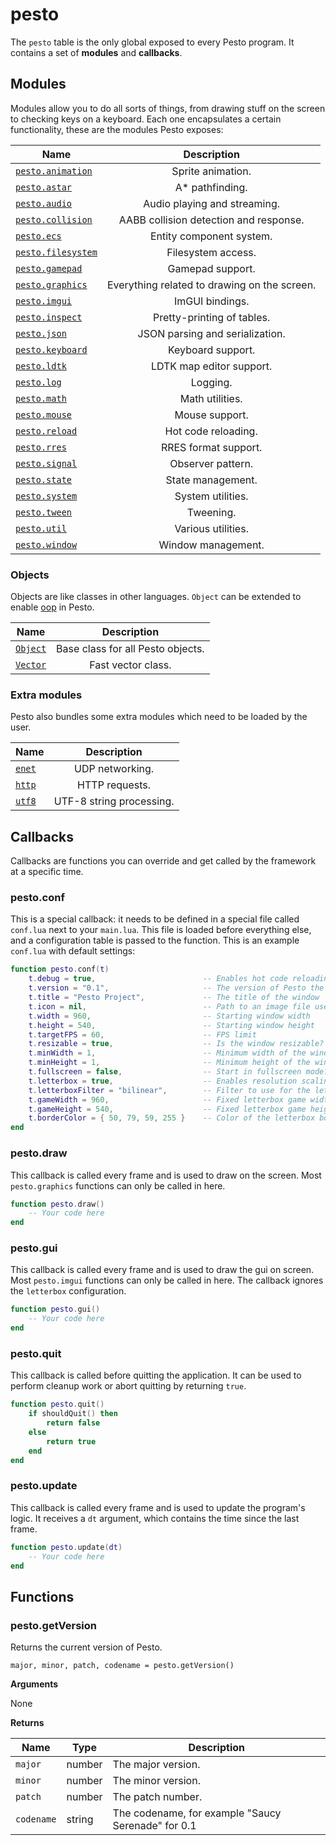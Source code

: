 # pesto

The `pesto` table is the only global exposed to every Pesto program.
It contains a set of **modules** and **callbacks**.

## Modules

Modules allow you to do all sorts of things, from drawing stuff on the screen to checking keys on a keyboard.
Each one encapsulates a certain functionality, these are the modules Pesto exposes:

| Name                                | Description                                  |
| ----------------------------------- | :------------------------------------------: |
| [`pesto.animation`](animation.md)   | Sprite animation.                            |
| [`pesto.astar`](astar.md)           | A* pathfinding.                              |
| [`pesto.audio`](audio.md)           | Audio playing and streaming.                 |
| [`pesto.collision`](collision.md)   | AABB collision detection and response.       |
| [`pesto.ecs`](ecs.md)               | Entity component system.                     |
| [`pesto.filesystem`](filesystem.md) | Filesystem access.                           |
| [`pesto.gamepad`](gamepad.md)       | Gamepad support.                             |
| [`pesto.graphics`](graphics.md)     | Everything related to drawing on the screen. |
| [`pesto.imgui`](imgui.md)           | ImGUI bindings.                              |
| [`pesto.inspect`](inspect.md)       | Pretty-printing of tables.                   |
| [`pesto.json`](json.md)             | JSON parsing and serialization.              |
| [`pesto.keyboard`](keyboard.md)     | Keyboard support.                            |
| [`pesto.ldtk`](ldtk.md)             | LDTK map editor support.                     |
| [`pesto.log`](log.md)               | Logging.                                     |
| [`pesto.math`](math.md)             | Math utilities.                              |
| [`pesto.mouse`](mouse.md)           | Mouse support.                               |
| [`pesto.reload`](reload.md)         | Hot code reloading.                          |
| [`pesto.rres`](rres.md)             | RRES format support.                         |
| [`pesto.signal`](signal.md)         | Observer pattern.                            |
| [`pesto.state`](state.md)           | State management.                            |
| [`pesto.system`](system.md)         | System utilities.                            |
| [`pesto.tween`](tween.md)           | Tweening.                                    |
| [`pesto.util`](util.md)             | Various utilities.                           |
| [`pesto.window`](window.md)         | Window management.                           |

### Objects

Objects are like classes in other languages.
`Object` can be extended to enable [oop](https://en.wikipedia.org/wiki/Object-oriented_programming) in Pesto.

| Name                             | Description                       |
| ---------------------------------| :-------------------------------: |
| [`Object`](../objects/object.md) | Base class for all Pesto objects. |
| [`Vector`](../objects/vector.md) | Fast vector class.                |

### Extra modules

Pesto also bundles some extra modules which need to be loaded by the user.

| Name                               | Description              |
| ---------------------------------- | :----------------------: |
| [`enet`](../extra_modules/enet.md) | UDP networking.          |
| [`http`](../extra_modules/http.md) | HTTP requests.           |
| [`utf8`](../extra_modules/utf8.md) | UTF-8 string processing. |

## Callbacks

Callbacks are functions you can override and get called by the framework at a specific time.

### pesto.conf

This is a special callback: it needs to be defined in a special file called `conf.lua` next to your `main.lua`.
This file is loaded before everything else, and a configuration table is passed to the function.
This is an example `conf.lua` with default settings:

``` lua title="conf.lua"
function pesto.conf(t)
    t.debug = true,                        -- Enables hot code reloading, set it to false when you release!
    t.version = "0.1",                     -- The version of Pesto the project uses
    t.title = "Pesto Project",             -- The title of the window
    t.icon = nil,                          -- Path to an image file used as a window icon
    t.width = 960,                         -- Starting window width
    t.height = 540,                        -- Starting window height
    t.targetFPS = 60,                      -- FPS limit
    t.resizable = true,                    -- Is the window resizable?
    t.minWidth = 1,                        -- Minimum width of the window
    t.minHeight = 1,                       -- Minimum height of the window
    t.fullscreen = false,                  -- Start in fullscreen mode?
    t.letterbox = true,                    -- Enables resolution scaling, if set to false you need to manage resolutions yourself
    t.letterboxFilter = "bilinear",        -- Filter to use for the letterbox canvas ("point" or "bilinear")
    t.gameWidth = 960,                     -- Fixed letterbox game width
    t.gameHeight = 540,                    -- Fixed letterbox game height
    t.borderColor = { 50, 79, 59, 255 }    -- Color of the letterbox border
end
```

### pesto.draw

This callback is called every frame and is used to draw on the screen.
Most `pesto.graphics` functions can only be called in here.

``` lua
function pesto.draw()
    -- Your code here
end
```

### pesto.gui

This callback is called every frame and is used to draw the gui on screen.
Most `pesto.imgui` functions can only be called in here.
The callback ignores the `letterbox` configuration.

``` lua
function pesto.gui()
    -- Your code here
end
```

### pesto.quit

This callback is called before quitting the application.
It can be used to perform cleanup work or abort quitting by returning `true`.

``` lua
function pesto.quit()
    if shouldQuit() then
        return false
    else
        return true
    end
end
```

### pesto.update

This callback is called every frame and is used to update the program's logic.
It receives a `dt` argument, which contains the time since the last frame.

``` lua
function pesto.update(dt)
    -- Your code here
end
```

## Functions

### pesto.getVersion

Returns the current version of Pesto.

```
major, minor, patch, codename = pesto.getVersion()
```

**Arguments**

None

**Returns**

| Name       | Type   | Description                                        |
| ---------- | ------ | -------------------------------------------------- |
| `major`    | number | The major version.                                 |
| `minor`    | number | The minor version.                                 |
| `patch`    | number | The patch number.                                  |
| `codename` | string | The codename, for example "Saucy Serenade" for 0.1 |
